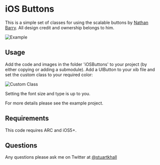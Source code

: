 # iOS Buttons

This is a simple set of classes for using the scalable buttons by [Nathan Barry](http://nathanbarry.com/designing-buttons-ios5/). All design credit and ownership belongs to him.

![Example](http://f.cl.ly/items/1A2r0N2S3A22060Z0V3z/Screen%20Shot%202012-09-10%20at%208.58.45%20PM.png)

## Usage

Add the code and images in the folder 'iOSButtons' to your project (by either copying or adding a submodule). Add a UIButton to your xib file and set the custom class to your required color:

![Custom Class](http://f.cl.ly/items/1q2n303Y3g3u0p3n0F37/Screen%20Shot%202012-09-10%20at%209.01.25%20PM.png)

Setting the font size and type is up to you.

For more details please see the example project.

## Requirements

This code requires ARC and iOS5+.

## Questions

Any questions please ask me on Twitter at [@stuartkhall](http://twitter.com/stuartkhall)